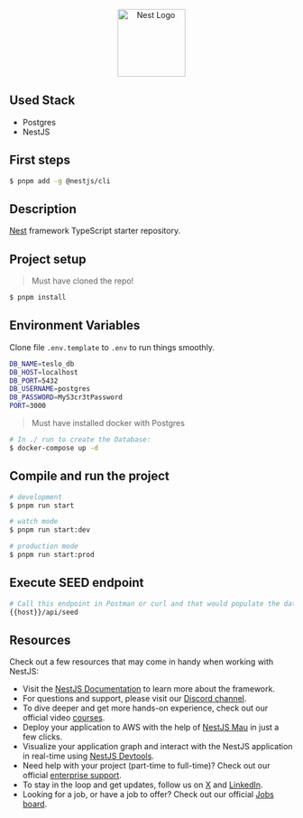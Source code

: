 <p align="center">
  <a href="http://nestjs.com/" target="blank"><img src="https://nestjs.com/img/logo-small.svg" width="120" alt="Nest Logo" /></a>
</p>

## Used Stack

- Postgres
- NestJS

## First steps

```bash
$ pnpm add -g @nestjs/cli
```

## Description

[Nest](https://github.com/nestjs/nest) framework TypeScript starter repository.

## Project setup

> Must have cloned the repo!

```bash
$ pnpm install
```

## Environment Variables

Clone file `.env.template` to `.env` to run things smoothly.

```bash
DB_NAME=teslo_db
DB_HOST=localhost
DB_PORT=5432
DB_USERNAME=postgres
DB_PASSWORD=MyS3cr3tPassword
PORT=3000
```

> Must have installed docker with Postgres

```bash
# In ./ run to create the Database:
$ docker-compose up -d
```

## Compile and run the project

```bash
# development
$ pnpm run start

# watch mode
$ pnpm run start:dev

# production mode
$ pnpm run start:prod
```

## Execute SEED endpoint

```bash
# Call this endpoint in Postman or curl and that would populate the database. Host means localhost and the port
{{host}}/api/seed
```

## Resources

Check out a few resources that may come in handy when working with NestJS:

- Visit the [NestJS Documentation](https://docs.nestjs.com) to learn more about the framework.
- For questions and support, please visit our [Discord channel](https://discord.gg/G7Qnnhy).
- To dive deeper and get more hands-on experience, check out our official video [courses](https://courses.nestjs.com/).
- Deploy your application to AWS with the help of [NestJS Mau](https://mau.nestjs.com) in just a few clicks.
- Visualize your application graph and interact with the NestJS application in real-time using [NestJS Devtools](https://devtools.nestjs.com).
- Need help with your project (part-time to full-time)? Check out our official [enterprise support](https://enterprise.nestjs.com).
- To stay in the loop and get updates, follow us on [X](https://x.com/nestframework) and [LinkedIn](https://linkedin.com/company/nestjs).
- Looking for a job, or have a job to offer? Check out our official [Jobs board](https://jobs.nestjs.com).
